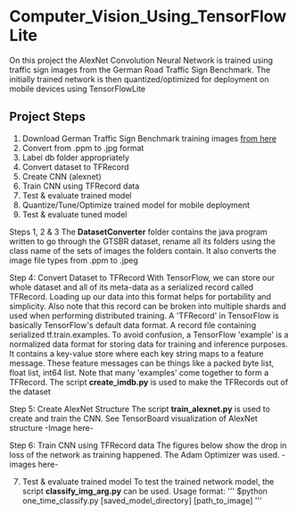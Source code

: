 # Computer_Vision_Using_TensorFlowLite

On this project the AlexNet Convolution Neural Network is trained using traffic sign images from the German Road Traffic Sign Benchmark.
The initially trained network is then quantized/optimized for deployment on mobile devices using TensorFlowLite 

## Project Steps

1. Download German Traffic Sign Benchmark training images [from here](http://benchmark.ini.rub.de/Dataset/GTSRB_Final_Training_Images.zip)
2. Convert from .ppm to .jpg format
3. Label db folder appropriately
4. Convert dataset to TFRecord
5. Create CNN (alexnet)
6. Train CNN using TFRecord data
7. Test & evaluate trained model
8. Quantize/Tune/Optimize trained model for mobile deployment
9. Test & evaluate tuned model

Steps 1, 2 & 3
The **DatasetConverter** folder contains the java program written to go through the GTSBR dataset, rename all its folders using the class name of the sets of images the folders contain. It also converts the image file types from .ppm to .jpeg

Step 4: Convert Dataset to TFRecord
With TensorFlow, we can store our whole dataset and all of its meta-data as a serialized record called TFRecord. Loading up our data into this format helps for portability and simplicity. Also note that this record can be broken into multiple shards and used when performing distributed training. A 'TFRecord' in TensorFlow is basically TensorFlow's default data format. A record file containing serialized tf.train.examples. To avoid confusion, a TensorFlow 'example' is a normalized data format for storing data for training and inference purposes. It contains a key-value store where each key string maps to a feature message. These feature messages can be things like a packed byte list, float list, int64 list. Note that many 'examples' come together to form a TFRecord. The script **create_imdb.py** is used to make the TFRecords out of the dataset

Step 5: Create AlexNet Structure
The script **train_alexnet.py** is used to create and train the CNN. See TensorBoard visualization of AlexNet structure
-Image here-


Step 6: Train CNN using TFRecord data
The figures below show the drop in loss of the network as training happened. The Adam Optimizer was used.
-images here-


7. Test & evaluate trained model
To test the trained network model, the script **classify_img_arg.py** can be used.
Usage format:
'''
$python one_time_classify.py [saved_model_directory] [path_to_image]
'''
